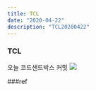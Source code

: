 ```yaml
---
title: TCL
date: "2020-04-22"
description: "TCL20200422"
---
```


### TCL

오늘 코드샌드박스 커밋
![](first.png)

###ref  
